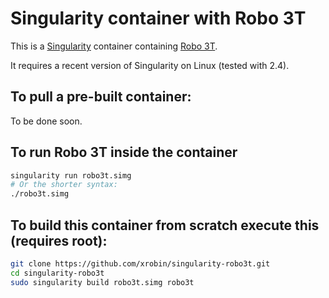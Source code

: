 # Singularity container with Robo 3T

This is a [Singularity](http://singularity.lbl.gov/) container containing [Robo 3T](https://robomongo.org/).

It requires a recent version of Singularity on Linux (tested with 2.4).

## To pull a pre-built container:

To be done soon.

## To run Robo 3T inside the container

```bash
singularity run robo3t.simg
# Or the shorter syntax:
./robo3t.simg
```

## To build this container from scratch execute this (requires root):

```bash
git clone https://github.com/xrobin/singularity-robo3t.git
cd singularity-robo3t
sudo singularity build robo3t.simg robo3t
```
